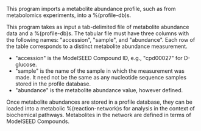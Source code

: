 This program imports a metabolite abundance profile, such as from metabolomics experiments, into a %(profile-db)s.

This program takes as input a tab-delimited file of metabolite abundance data and a %(profile-db)s. The tabular file must have three columns with the following names: "accession", "sample", and "abundance". Each row of the table corresponds to a distinct metabolite abundance measurement.

- "accession" is the ModelSEED Compound ID, e.g., "cpd00027" for D-glucose.
- "sample" is the name of the sample in which the measurement was made. It need not be the same as any nucleotide sequence samples stored in the profile database.
- "abundance" is the metabolite abundance value, however defined.

Once metabolite abundances are stored in a profile database, they can be loaded into a metabolic %(reaction-network)s for analysis in the context of biochemical pathways. Metabolites in the network are defined in terms of ModelSEED Compounds.
